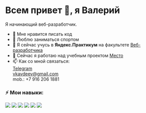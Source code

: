 # Всем привет 👋, я Валерий

Я начинающий веб-разработчик.  
- 🎉 Мне нравится писать код
- 💪 Люблю заниматься спортом 
- 🌱 Я сейчас учусь в __Яндекс.Практикум__ на факультете [Веб-разработчика](https://practicum.yandex.ru/profile/web/)
- 🔭 Сейчас я работаю над учебным проектом [Место](https://valeryavdeev.github.io/mesto/)
- 📫 Как со мной связаться:  
[Telegram](https://t.me/Valery_Avdeev)  
[vkavdeev@gmail.com](vkavdeev@gmail.com)  
mob.: +7 916 206 1881


### ⚡ Мои навыки:


![](https://img.shields.io/badge/HTML-fc0303?style=for-the-badge&logo=HTML)
![](https://img.shields.io/badge/CSS-1703fc?style=for-the-badge&logo=CSS)
![](https://img.shields.io/badge/JavaScript-a19c94?style=for-the-badge&logo=JavaScript)
![](https://img.shields.io/badge/WebPack-9a06bf?style=for-the-badge&logo=webpack)
![](https://img.shields.io/badge/git-000?style=for-the-badge&logo=git)
![](https://img.shields.io/badge/BEM-B8860B?style=for-the-badge&logo=BEM)

[comment]: <> (![]&#40;https://img.shields.io/badge/React-ff5eb4?style=for-the-badge&logo=react&#41;)

[comment]: <> (![]&#40;https://img.shields.io/badge/mongoDB-5effff?style=for-the-badge&logo=mongoDB&#41;)
